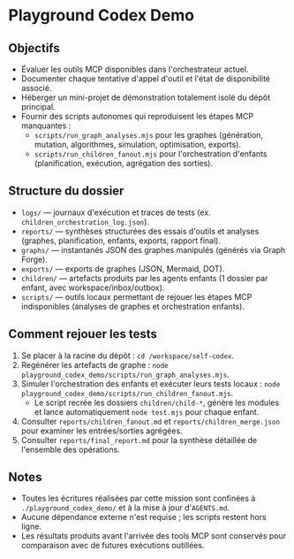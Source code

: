 # Playground Codex Demo

## Objectifs
- Évaluer les outils MCP disponibles dans l'orchestrateur actuel.
- Documenter chaque tentative d'appel d'outil et l'état de disponibilité associé.
- Héberger un mini-projet de démonstration totalement isolé du dépôt principal.
- Fournir des scripts autonomes qui reproduisent les étapes MCP manquantes :
  - `scripts/run_graph_analyses.mjs` pour les graphes (génération, mutation, algorithmes, simulation, optimisation, exports).
  - `scripts/run_children_fanout.mjs` pour l'orchestration d'enfants (planification, exécution, agrégation des sorties).

## Structure du dossier
- `logs/` — journaux d'exécution et traces de tests (ex. `children_orchestration_log.json`).
- `reports/` — synthèses structurées des essais d'outils et analyses (graphes, planification, enfants, exports, rapport final).
- `graphs/` — instantanés JSON des graphes manipulés (générés via Graph Forge).
- `exports/` — exports de graphes (JSON, Mermaid, DOT).
- `children/` — artefacts produits par les agents enfants (1 dossier par enfant, avec workspace/inbox/outbox).
- `scripts/` — outils locaux permettant de rejouer les étapes MCP indisponibles (analyses de graphes et orchestration enfants).

## Comment rejouer les tests
1. Se placer à la racine du dépôt : `cd /workspace/self-codex`.
2. Regénérer les artefacts de graphe : `node playground_codex_demo/scripts/run_graph_analyses.mjs`.
3. Simuler l'orchestration des enfants et exécuter leurs tests locaux : `node playground_codex_demo/scripts/run_children_fanout.mjs`.
   - Le script recrée les dossiers `children/child-*`, génère les modules et lance automatiquement `node test.mjs` pour chaque enfant.
4. Consulter `reports/children_fanout.md` et `reports/children_merge.json` pour examiner les entrées/sorties agrégées.
5. Consulter `reports/final_report.md` pour la synthèse détaillée de l'ensemble des opérations.

## Notes
- Toutes les écritures réalisées par cette mission sont confinées à `./playground_codex_demo/` et à la mise à jour d'`AGENTS.md`.
- Aucune dépendance externe n'est requise ; les scripts restent hors ligne.
- Les résultats produits avant l'arrivée des tools MCP sont conservés pour comparaison avec de futures exécutions outillées.
